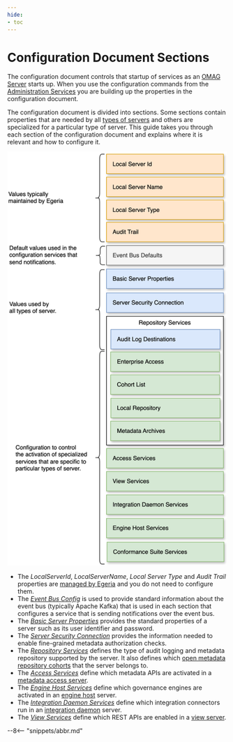 ```yaml
---
hide:
- toc
---
```



<!-- SPDX-License-Identifier: CC-BY-4.0 -->
<!-- Copyright Contributors to the Egeria project. -->

# Configuration Document Sections

The configuration document controls that startup of services as an [OMAG Server](/concepts/omag-server) starts up.  When you use the configuration commands from the [Administration Services](/services/admin-services/overview) you are building up the properties in the configuration document.

The configuration document is divided into sections.  Some sections contain properties that are needed by all [types of servers](/concepts/omag-server/#types-of-omag-server) and others are specialized for a particular type of server.  This guide takes you through each section of the configuration document and explains where it is relevant and how to configure it.

![Configuration Document Structure](configuration-document-structure.svg)

* The *LocalServerId*, *LocalServerName*, *Local Server Type* and *Audit Trail* properties are [managed by Egeria](egeria-managed-properties.md) and you do not need to configure them.
* The [*Event Bus Config*](event-bus-config-section.md) is used to provide standard information about the event bus (typically Apache Kafka) that is used in each section that configures a service that is sending notifications over the event bus.
* The [*Basic Server Properties*](basic-server-properties-section.md) provides the standard properties of a server such as its user identifier and password.
* The [*Server Security Connection*](server-security-connection-section.md) provides the information needed to enable fine-grained metadata authorization checks.
* The [*Repository Services*](repository-services-section.md) defines the type of audit logging and metadata repository supported by the server.  It also defines which [open metadata repository cohorts](/concepts/cohort-member) that the server belongs to.
* The [*Access Services*](access-services-section.md) define which metadata APIs are activated in a [metadata access server](/concepts/metadata-access-service).
* The [*Engine Host Services*](engine-host-services-section.md) define which governance engines are activated in an [engine host](/concepts/engine-host) server.
* The [*Integration Daemon Services*](integration-daemon-services-section.md) define which integration connectors run in an [integration daemon](/concepts/integration-daemon) server.
* The [*View Services*](view-services-section.md) define which REST APIs are enabled in a [view server](/concepts/view-server).



--8<-- "snippets/abbr.md"
